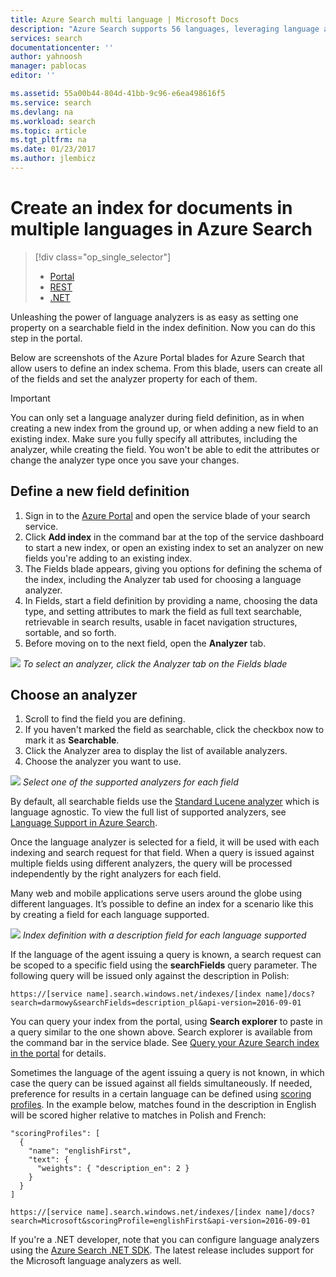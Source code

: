 ```yaml
---
title: Azure Search multi language | Microsoft Docs
description: "Azure Search supports 56 languages, leveraging language analyzers from Lucene and Natural Language Processing technology from Microsoft."
services: search
documentationcenter: ''
author: yahnoosh
manager: pablocas
editor: ''

ms.assetid: 55a00b44-804d-41bb-9c96-e6ea498616f5
ms.service: search
ms.devlang: na
ms.workload: search
ms.topic: article
ms.tgt_pltfrm: na
ms.date: 01/23/2017
ms.author: jlembicz
---
```


# Create an index for documents in multiple languages in Azure Search
> [!div class="op_single_selector"]
>
> * [Portal](search-language-support.md)
> * [REST](https://msdn.microsoft.com/library/azure/dn879793.aspx)
> * [.NET](https://msdn.microsoft.com/library/azure/microsoft.azure.search.models.analyzername.aspx)
>
>

Unleashing the power of language analyzers is as easy as setting one property on a searchable field in the index definition. Now you can do this step in the portal.

Below are screenshots of the Azure Portal blades for Azure Search that allow users to define an index schema. From this blade, users can create all of the fields and set the analyzer property for each of them.

> [!IMPORTANT]
> You can only set a language analyzer during field definition, as in when creating a new index from the ground up, or when adding a new field to an existing index. Make sure you fully specify all attributes, including the analyzer, while creating the field. You won't be able to edit the attributes or change the analyzer type once you save your changes.
>
>

## Define a new field definition
1. Sign in to the [Azure Portal](https://portal.azure.com) and open the service blade of your search service.
2. Click **Add index** in the command bar at the top of the service dashboard to start a new index, or open an existing index to set an analyzer on new fields you're adding to an existing index.
3. The Fields blade appears, giving you options for defining the schema of the index, including the Analyzer tab used for choosing a language analyzer.
4. In Fields, start a field definition by providing a name, choosing the data type, and setting  attributes to mark the field as full text searchable, retrievable in search results, usable in facet navigation structures, sortable, and so forth.
5. Before moving on to the next field, open the **Analyzer** tab.

![][1]
*To select an analyzer, click the Analyzer tab on the Fields blade*

## Choose an analyzer
1. Scroll to find the field you are defining.
2. If you haven't marked the field as searchable, click the checkbox now to mark it as **Searchable**.
3. Click the Analyzer area to display the list of available analyzers.
4. Choose the analyzer you want to use.

![][2]
*Select one of the supported analyzers for each field*

By default, all searchable fields use the [Standard Lucene analyzer](http://lucene.apache.org/core/4_10_0/analyzers-common/org/apache/lucene/analysis/standard/StandardAnalyzer.html) which is language agnostic. To view the full list of supported analyzers, see [Language Support in Azure Search](https://msdn.microsoft.com/library/azure/dn879793.aspx).

Once the language analyzer is selected for a field, it will be used with each indexing and search request for that field. When a query is issued against multiple fields using different analyzers, the query will be processed independently by the right analyzers for each field.

Many web and mobile applications serve users around the globe using different languages. It’s possible to define an index for a scenario like this by creating a field for each language supported.

![][3]
*Index definition with a description field for each language supported*

If the language of the agent issuing a query is known, a search request can be scoped to a specific field using the **searchFields** query parameter. The following query will be issued only against the description in Polish:

`https://[service name].search.windows.net/indexes/[index name]/docs?search=darmowy&searchFields=description_pl&api-version=2016-09-01`

You can query your index from the portal, using **Search explorer** to paste in a query similar to the one shown above. Search explorer is available from the command bar in the service blade. See [Query your Azure Search index in the portal](search-explorer.md) for details.

Sometimes the language of the agent issuing a query is not known, in which case the query can be issued against all fields simultaneously. If needed, preference for results in a certain language can be defined using [scoring profiles](https://msdn.microsoft.com/library/azure/dn798928.aspx). In the example below, matches found in the description in English will be scored higher relative to matches in Polish and French:

    "scoringProfiles": [
      {
        "name": "englishFirst",
        "text": {
          "weights": { "description_en": 2 }
        }
      }
    ]

`https://[service name].search.windows.net/indexes/[index name]/docs?search=Microsoft&scoringProfile=englishFirst&api-version=2016-09-01`

If you're a .NET developer, note that you can configure language analyzers using the [Azure Search .NET SDK](http://www.nuget.org/packages/Microsoft.Azure.Search). The latest release includes support for the Microsoft language analyzers as well.

<!-- Image References -->
[1]: ./media/search-language-support/AnalyzerTab.png
[2]: ./media/search-language-support/SelectAnalyzer.png
[3]: ./media/search-language-support/IndexDefinition.png
